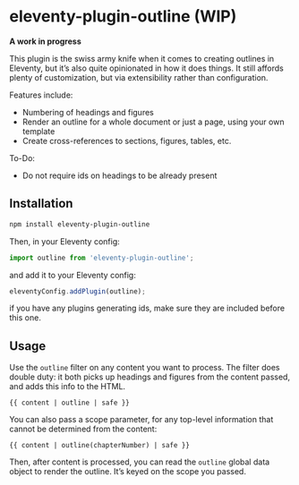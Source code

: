 # eleventy-plugin-outline (WIP)

**A work in progress**

This plugin is the swiss army knife when it comes to creating outlines in Eleventy,
but it’s also quite opinionated in how it does things.
It still affords plenty of customization, but via extensibility rather than configuration.

Features include:
- Numbering of headings and figures
- Render an outline for a whole document or just a page, using your own template
- Create cross-references to sections, figures, tables, etc.

To-Do:
- Do not require ids on headings to be already present

## Installation

```sh
npm install eleventy-plugin-outline
```

Then, in your Eleventy config:

```js
import outline from 'eleventy-plugin-outline';
```

and add it to your Eleventy config:

```js
eleventyConfig.addPlugin(outline);
```

if you have any plugins generating ids, make sure they are included before this one.

## Usage

Use the `outline` filter on any content you want to process.
The filter does double duty: it both picks up headings and figures from the content passed,
and adds this info to the HTML.

```njk
{{ content | outline | safe }}
```

You can also pass a scope parameter, for any top-level information that cannot be determined from the content:

```njk
{{ content | outline(chapterNumber) | safe }}
```

Then, after content is processed, you can read the `outline` global data object to render the outline.
It’s keyed on the scope you passed.